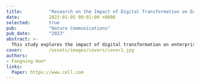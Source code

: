 ```yaml
---
title:          "Research on the Impact of Digital Transformation on Enterprise Innovation Performance: The Mediating Effect Based on Dynamic Capabilities"
date:           2023-01-05 00:01:00 +0800
selected:       true
pub:            "Nature Communications"
pub_date:       "2023"
abstract: >-
  This study explores the impact of digital transformation on enterprise innovation performance, emphasizing the mediating role of dynamic capabilities. Using empirical analysis, the research demonstrates how digital transformation enhances innovation by fostering adaptability, resource integration, and strategic flexibility within organizations.
cover:          /assets/images/covers/cover1.jpg
authors:
- Fangning Huo*
links:
  Paper: https://www.cell.com
---
```

